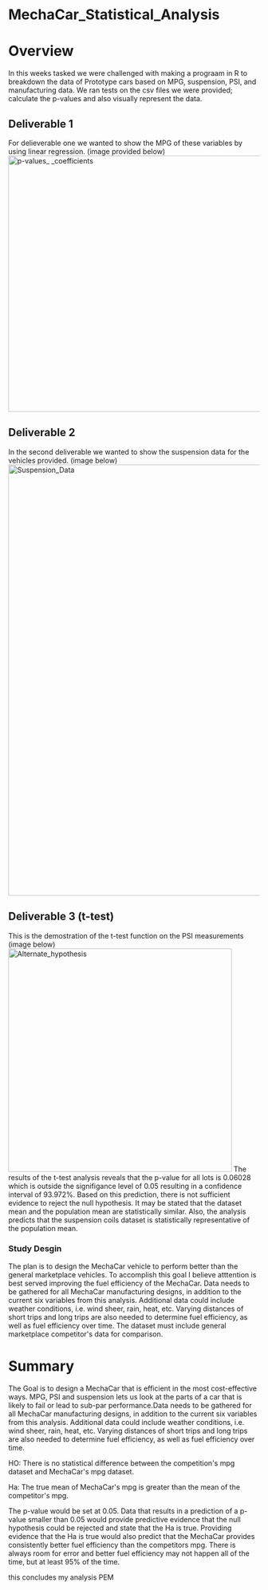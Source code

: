 # MechaCar_Statistical_Analysis
# Overview
In this weeks tasked we were challenged with making a prograam in R to breakdown the data of Prototype cars based on MPG, suspension, PSI, and manufacturing data. We ran tests on the csv files we were provided; calculate the p-values and also visually represent the data.

## Deliverable 1
For delieverable one we wanted to show the MPG of these variables by using linear regression. (image provided below)
<img width="514" alt="p-values_ _coefficients" src="https://user-images.githubusercontent.com/91299736/149679252-9181e45e-729f-45c8-b126-c8fceaacb657.PNG">

## Deliverable 2
In the second deliverable we wanted to show the suspension data for the vehicles provided. (image below)
<img width="865" alt="Suspension_Data" src="https://user-images.githubusercontent.com/91299736/149679288-9a0ee13f-0cee-433f-9efc-dc04e888fbc8.PNG">

## Deliverable 3 (t-test)
This is the demostration of the t-test function on the PSI measurements (image below)
<img width="448" alt="Alternate_hypothesis" src="https://user-images.githubusercontent.com/91299736/149679598-f4adc76b-022e-4e0a-b798-8389470ff77e.PNG">
The results of the t-test analysis reveals that the p-value for all lots is 0.06028 which is outside the signifigance level of 0.05 resulting in a confidence interval of 93.972%. Based on this prediction, there is not sufficient evidence to reject the null hypothesis. It may be stated that the dataset mean and the population mean are statistically similar. Also, the analysis predicts that the suspension coils dataset is statistically representative of the population mean.

### Study Desgin
The plan is to design the MechaCar vehicle to perform better than the general marketplace vehicles. To accomplish this goal I believe atttention is best served improving the fuel efficiency of the MechaCar. Data needs to be gathered for all MechaCar manufacturing designs, in addition to the current six variables from this analysis. Additional data could include weather conditions, i.e. wind sheer, rain, heat, etc. Varying distances of short trips and long trips are also needed to determine fuel efficiency, as well as fuel efficiency over time. The dataset must include general marketplace competitor's data for comparison.
# Summary
The Goal is to design a MechaCar that is efficient in the most cost-effective ways. MPG, PSI and suspension lets us look at the parts of a car that is likely to fail or lead to sub-par performance.Data needs to be gathered for all MechaCar manufacturing designs, in addition to the current six variables from this analysis. Additional data could include weather conditions, i.e. wind sheer, rain, heat, etc. Varying distances of short trips and long trips are also needed to determine fuel efficiency, as well as fuel efficiency over time.

HO: There is no statistical difference between the competition's mpg dataset and MechaCar's mpg dataset.

Ha: The true mean of MechaCar's mpg is greater than the mean of the competitor's mpg.

The p-value would be set at 0.05. Data that results in a prediction of a p-value smaller than 0.05 would provide predictive evidence that the null hypothesis could be rejected and state that the Ha is true. Providing evidence that the Ha is true would also predict that the MechaCar provides consistently better fuel efficiency than the competitors mpg. There is always room for error and better fuel efficiency may not happen all of the time, but at least 95% of the time.

this concludes my analysis PEM
